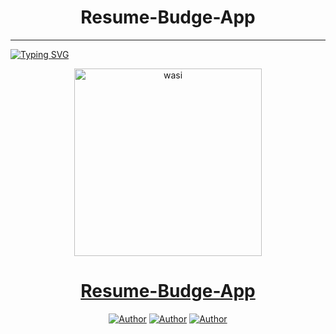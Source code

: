 <h1 align="center"> Resume-Budge-App </h1>
<p align="center">  
  
***
<a href="https://git.io/typing-svg"><img src="https://readme-typing-svg.demolab.com?font=Black+Ops+One&size=50&pause=1000&color=FF8F35&center=true&width=910&height=100&lines=THANKS FOR CHOOSING ;Resume-Budget-App;CREATED+BY+CHIBUIKE+OSY-AGBATA;RELEASED+07.04.25" alt="Typing SVG" /></a>
  </p>
   <p align="center">  
     <a href="https://metrosportfolio.netlify.app/">
       <img alt="wasi" height="300" src="https://th.bing.com/th?id=OIF.O1kvsNrGOyd%2bZb0xgimrhQ&w=202&h=121&c=7&r=0&o=5&dpr=1.5&pid=1.7">
    <h1 align="center">Resume-Budge-App</h1>
  </a>
</p>
<p align="center">
<a href="https://github.com/chibuikeemmanuel"><img title="Author" src="https://img.shields.io/badge/EMMANUEL-black?style=for-the-badge&logo=Github"></a> <a href="https://metrosportfolio.netlify.app/"><img title="Author" src="https://img.shields.io/badge/PORTFOLIO-black?style=for-the-badge&logo=whatsapp"></a> <a href="https://wa.me/+2348117206210"><img title="Author" src="https://img.shields.io/badge/CHAT US-black?style=for-the-badge&logo=whatsapp"></a>
